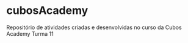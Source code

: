 # cubosAcademy
Repositório de atividades criadas e desenvolvidas no curso da Cubos Academy Turma 11
